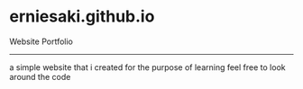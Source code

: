 # erniesaki.github.io
Website Portfolio

-----------------------------------------------------------
a simple website that i created for the purpose of learning
feel free to look around the code
